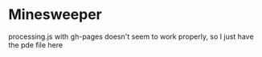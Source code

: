 # Minesweeper

processing.js with gh-pages doesn't seem to work properly, so I just have the pde file here
